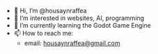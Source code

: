 - 👋 Hi, I’m @housaynraffea
- 👀 I’m interested in websites, AI, programming
- 🌱 I’m currently learning the Godot Game Engine
- 📫 How to reach me:
  - email: housaynraffea@gmail.com

<!---
housaynraffea/housaynraffea is a ✨ special ✨ repository because its `README.md` (this file) appears on your GitHub profile.
You can click the Preview link to take a look at your changes.
--->
